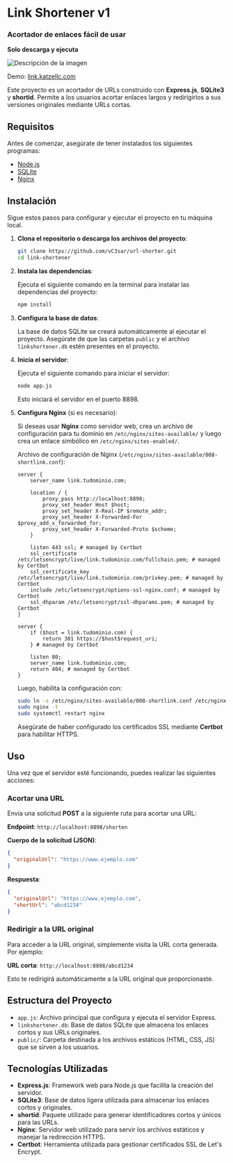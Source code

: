 # Link Shortener v1

### Acortador de enlaces fácil de usar
**Solo descarga y ejecuta**

![Descripción de la imagen](https://i.ibb.co/0yxSWFK0/Captura-de-pantalla-2025-06-10-220150.png)

Demo: [link.katzellc.com](https://link.katzellc.com/)

Este proyecto es un acortador de URLs construido con **Express.js**, **SQLite3** y **shortid**. Permite a los usuarios acortar enlaces largos y redirigirlos a sus versiones originales mediante URLs cortas.

## Requisitos

Antes de comenzar, asegúrate de tener instalados los siguientes programas:

- [Node.js](https://nodejs.org/)
- [SQLite](https://www.sqlite.org/)
- [Nginx](https://www.nginx.com/)

## Instalación

Sigue estos pasos para configurar y ejecutar el proyecto en tu máquina local.

1. **Clona el repositorio o descarga los archivos del proyecto**:

   ```bash
   git clone https://github.com/vC3sar/url-shorter.git
   cd link-shortener
   ```

2. **Instala las dependencias**:

   Ejecuta el siguiente comando en la terminal para instalar las dependencias del proyecto:

   ```bash
   npm install
   ```

3. **Configura la base de datos**:

   La base de datos SQLite se creará automáticamente al ejecutar el proyecto. Asegúrate de que las carpetas `public` y el archivo `linkshortener.db` estén presentes en el proyecto.

4. **Inicia el servidor**:

   Ejecuta el siguiente comando para iniciar el servidor:

   ```bash
   node app.js
   ```

   Esto iniciará el servidor en el puerto 8898.

5. **Configura Nginx** (si es necesario):

   Si deseas usar **Nginx** como servidor web, crea un archivo de configuración para tu dominio en `/etc/nginx/sites-available/` y luego crea un enlace simbólico en `/etc/nginx/sites-enabled/`.

   Archivo de configuración de Nginx (`/etc/nginx/sites-available/008-shortlink.conf`):

   ```nginx
   server {
       server_name link.tudominio.com;

       location / {
           proxy_pass http://localhost:8898;
           proxy_set_header Host $host;
           proxy_set_header X-Real-IP $remote_addr;
           proxy_set_header X-Forwarded-For $proxy_add_x_forwarded_for;
           proxy_set_header X-Forwarded-Proto $scheme;
       }

       listen 443 ssl; # managed by Certbot
       ssl_certificate /etc/letsencrypt/live/link.tudominio.com/fullchain.pem; # managed by Certbot
       ssl_certificate_key /etc/letsencrypt/live/link.tudominio.com/privkey.pem; # managed by Certbot
       include /etc/letsencrypt/options-ssl-nginx.conf; # managed by Certbot
       ssl_dhparam /etc/letsencrypt/ssl-dhparams.pem; # managed by Certbot
   }

   server {
       if ($host = link.tudominio.com) {
           return 301 https://$host$request_uri;
       } # managed by Certbot

       listen 80;
       server_name link.tudominio.com;
       return 404; # managed by Certbot
   }
   ```

   Luego, habilita la configuración con:

   ```bash
   sudo ln -s /etc/nginx/sites-available/008-shortlink.conf /etc/nginx/sites-enabled/
   sudo nginx -t
   sudo systemctl restart nginx
   ```

   Asegúrate de haber configurado los certificados SSL mediante **Certbot** para habilitar HTTPS.

## Uso

Una vez que el servidor esté funcionando, puedes realizar las siguientes acciones:

### Acortar una URL

Envía una solicitud **POST** a la siguiente ruta para acortar una URL:

**Endpoint**: `http://localhost:8898/shorten`

**Cuerpo de la solicitud (JSON)**:

```json
{
  "originalUrl": "https://www.ejemplo.com"
}
```

**Respuesta**:

```json
{
  "originalUrl": "https://www.ejemplo.com",
  "shortUrl": "abcd1234"
}
```

### Redirigir a la URL original

Para acceder a la URL original, simplemente visita la URL corta generada. Por ejemplo:

**URL corta**: `http://localhost:8898/abcd1234`

Esto te redirigirá automáticamente a la URL original que proporcionaste.

## Estructura del Proyecto

- `app.js`: Archivo principal que configura y ejecuta el servidor Express.
- `linkshortener.db`: Base de datos SQLite que almacena los enlaces cortos y sus URLs originales.
- `public/`: Carpeta destinada a los archivos estáticos (HTML, CSS, JS) que se sirven a los usuarios.

## Tecnologías Utilizadas

- **Express.js**: Framework web para Node.js que facilita la creación del servidor.
- **SQLite3**: Base de datos ligera utilizada para almacenar los enlaces cortos y originales.
- **shortid**: Paquete utilizado para generar identificadores cortos y únicos para las URLs.
- **Nginx**: Servidor web utilizado para servir los archivos estáticos y manejar la redirección HTTPS.
- **Certbot**: Herramienta utilizada para gestionar certificados SSL de Let's Encrypt.

